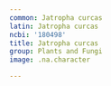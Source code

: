 ```yaml
---
common: Jatropha curcas
latin: Jatropha curcas
ncbi: '180498'
title: Jatropha curcas
group: Plants and Fungi
image: .na.character

---
```

